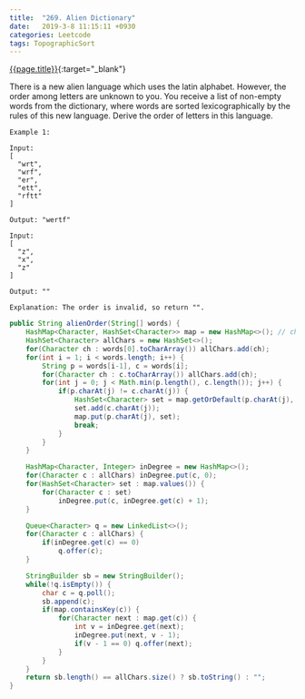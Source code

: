 ```yaml
---
title:  "269. Alien Dictionary"
date:   2019-3-8 11:15:11 +0930
categories: Leetcode
tags: TopographicSort
---
```


[{{page.title}}](https://leetcode.com/problems/alien-dictionary/){:target="_blank"}

There is a new alien language which uses the latin alphabet. However, the order
among letters are unknown to you. You receive a list of non-empty words from the
dictionary, where words are sorted lexicographically by the rules of this new language.
Derive the order of letters in this language.


    Example 1:

    Input:
    [
      "wrt",
      "wrf",
      "er",
      "ett",
      "rftt"
    ]

    Output: "wertf"

    Input:
    [
      "z",
      "x",
      "z"
    ]

    Output: ""

    Explanation: The order is invalid, so return "".

```java
public String alienOrder(String[] words) {
    HashMap<Character, HashSet<Character>> map = new HashMap<>(); // chars with neighbors
    HashSet<Character> allChars = new HashSet<>();
    for(Character ch : words[0].toCharArray()) allChars.add(ch);
    for(int i = 1; i < words.length; i++) {
        String p = words[i-1], c = words[i];
        for(Character ch : c.toCharArray()) allChars.add(ch);
        for(int j = 0; j < Math.min(p.length(), c.length()); j++) {
            if(p.charAt(j) != c.charAt(j)) {
                HashSet<Character> set = map.getOrDefault(p.charAt(j), new HashSet<Character>());
                set.add(c.charAt(j));
                map.put(p.charAt(j), set);
                break;
            }
        }
    }

    HashMap<Character, Integer> inDegree = new HashMap<>();
    for(Character c : allChars) inDegree.put(c, 0);
    for(HashSet<Character> set : map.values()) {
        for(Character c : set)
            inDegree.put(c, inDegree.get(c) + 1);
    }

    Queue<Character> q = new LinkedList<>();
    for(Character c : allChars) {
        if(inDegree.get(c) == 0)
            q.offer(c);
    }

    StringBuilder sb = new StringBuilder();
    while(!q.isEmpty()) {
        char c = q.poll();
        sb.append(c);
        if(map.containsKey(c)) {
            for(Character next : map.get(c)) {
                int v = inDegree.get(next);
                inDegree.put(next, v - 1);
                if(v - 1 == 0) q.offer(next);
            }
        }
    }
    return sb.length() == allChars.size() ? sb.toString() : "";
}
```
